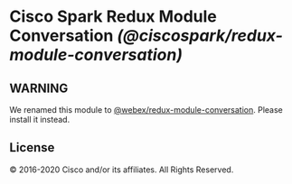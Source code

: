 # Cisco Spark Redux Module Conversation _(@ciscospark/redux-module-conversation)_

## WARNING

We renamed this module to [@webex/redux-module-conversation](https://www.npmjs.com/package/@webex/redux-module-conversation). Please install it instead.

## License

© 2016-2020 Cisco and/or its affiliates. All Rights Reserved.
